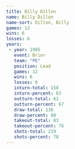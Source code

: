 ```yaml
---
title: Billy Dillon
name: Billy Dillon
name-sort: Dillon, Billy
games: 12
wins: 6
losses: 6
years:
 - year: 1985
   event: Brier
   team: "PE"
   position: Lead
   games: 12
   wins: 6
   losses: 6
   inturn-total: 158
   inturn-percent: 83
   outturn-total: 61
   outturn-percent: 67
   draw-total: 136
   draw-percent: 80
   takeout-total: 83
   takeout-percent: 76
   shots-total: 219
   shots-percent: 78
---
```

